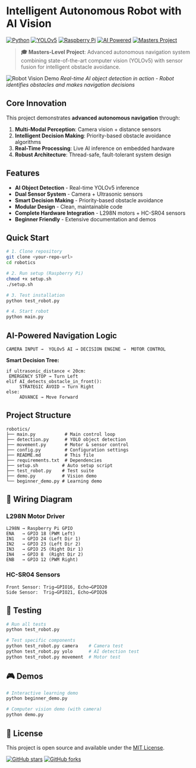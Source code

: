 #  Intelligent Autonomous Robot with AI Vision

[![Python](https://img.shields.io/badge/Python-3.8+-blue.svg)](https://python.org)
[![YOLOv5](https://img.shields.io/badge/YOLOv5-Ultralytics-green.svg)](https://github.com/ultralytics/yolov5)
[![Raspberry Pi](https://img.shields.io/badge/Platform-Raspberry%20Pi-red.svg)](https://raspberrypi.org)
[![AI Powered](https://img.shields.io/badge/AI-Powered-brightgreen.svg)](https://github.com/ultralytics/ultralytics)
[![Masters Project](https://img.shields.io/badge/Academic-Masters%20Level-gold.svg)](#)

> **🎓 Masters-Level Project**: Advanced autonomous navigation system combining state-of-the-art computer vision (YOLOv5) with sensor fusion for intelligent obstacle avoidance.

![Robot Vision Demo](demo_screenshot.png)
*Real-time AI object detection in action - Robot identifies obstacles and makes navigation decisions*



##  Core Innovation

This project demonstrates **advanced autonomous navigation** through:

1. **Multi-Modal Perception**: Camera vision + distance sensors
2. **Intelligent Decision Making**: Priority-based obstacle avoidance algorithms  
3. **Real-Time Processing**: Live AI inference on embedded hardware
4. **Robust Architecture**: Thread-safe, fault-tolerant system design

##  Features

- **AI Object Detection** - Real-time YOLOv5 inference
- **Dual Sensor System** - Camera + Ultrasonic sensors
- **Smart Decision Making** - Priority-based obstacle avoidance
- **Modular Design** - Clean, maintainable code
- **Complete Hardware Integration** - L298N motors + HC-SR04 sensors
- **Beginner Friendly** - Extensive documentation and demos






##  Quick Start

```bash
# 1. Clone repository
git clone <your-repo-url>
cd robotics

# 2. Run setup (Raspberry Pi)
chmod +x setup.sh
./setup.sh

# 3. Test installation
python test_robot.py

# 4. Start robot
python main.py
```

##  AI-Powered Navigation Logic

```
CAMERA INPUT →  YOLOv5 AI → DECISION ENGINE →  MOTOR CONTROL
```

**Smart Decision Tree:**
```
if ultrasonic_distance < 20cm:
 EMERGENCY STOP → Turn Left
elif AI_detects_obstacle_in_front():
     STRATEGIC AVOID → Turn Right  
else:
     ADVANCE → Move Forward
```


##  Project Structure

```
robotics/
├── main.py           # Main control loop
├── detection.py      # YOLO object detection
├── movement.py       # Motor & sensor control
├── config.py         # Configuration settings
├── README.md         # This file
├── requirements.txt  # Dependencies
├── setup.sh         # Auto setup script
├── test_robot.py    # Test suite
├── demo.py          # Vision demo
└── beginner_demo.py # Learning demo
```

## 🔌 Wiring Diagram

### L298N Motor Driver
```
L298N → Raspberry Pi GPIO
ENA   → GPIO 18 (PWM Left)
IN1   → GPIO 24 (Left Dir 1)
IN2   → GPIO 23 (Left Dir 2)
IN3   → GPIO 25 (Right Dir 1)
IN4   → GPIO 8  (Right Dir 2)
ENB   → GPIO 12 (PWM Right)
```

### HC-SR04 Sensors
```
Front Sensor: Trig→GPIO16, Echo→GPIO20
Side Sensor:  Trig→GPIO21, Echo→GPIO26
```

## 🧪 Testing

```bash
# Run all tests
python test_robot.py

# Test specific components
python test_robot.py camera    # Camera test
python test_robot.py yolo      # AI detection test
python test_robot.py movement  # Motor test
```

## 🎮 Demos

```bash
# Interactive learning demo
python beginner_demo.py

# Computer vision demo (with camera)
python demo.py
```



## 📄 License

This project is open source and available under the [MIT License](LICENSE).



[![GitHub stars](https://img.shields.io/github/stars/yourusername/robotics?style=social)](https://github.com/yourusername/robotics/stargazers)
[![GitHub forks](https://img.shields.io/github/forks/yourusername/robotics?style=social)](https://github.com/yourusername/robotics/network/members)
